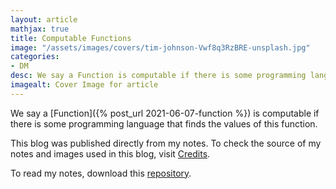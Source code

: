 ```yaml
---
layout: article
mathjax: true
title: Computable Functions
image: "/assets/images/covers/tim-johnson-Vwf8q3RzBRE-unsplash.jpg"
categories:
- DM
desc: We say a Function is computable if there is some programming language that finds the values of this function. 
imagealt: Cover Image for article
---
```


We say a [Function]({% post_url 2021-06-07-function %}) is computable if there is some programming language that finds the values of this function.

This blog was published directly from my notes.
To check the source of my notes and images used in this blog, visit <a href="/credits.html" target="_blank">Credits</a>.

To read my notes, download this <a href="https://github.com/bovem/CS" target="blank">repository</a>.